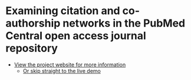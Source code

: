 # Examining citation and co-authorship networks in the PubMed Central open access journal repository

- [View the project website for more information](http://citationexplorer.hoppmann.me/)
  - [Or skip straight to the live demo](http://app.citationexplorer.hoppmann.me/) 
